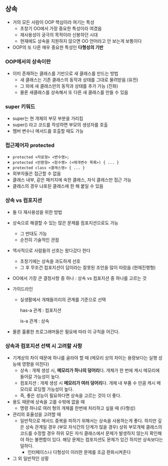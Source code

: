 ## 상속

- 거의 모든 사람이 OOP 핵심이라 여기는 특성
  - 초창기 OO에서 가장 중요한 특성이라 여겼음
  - 재사용성이 궁극의 목적이라 신봉하던 시대
  - 현재에도 상속을 지원하지 않으면 OO 언어라고 안 보는게 보통이다
- OOP의 또 다른 매우 중요한 특성인 **다형성의 기반**



### OOP에서의 상속이란

- 이미 존재하는 클래스를 기반으로 새 클래스를 만드는 방법
  - 새 클래스는 기존 클래스의 동작과 상태를 그대로 물려받음 (유전)
  - 그 외에 새 클래스만의 동작과 상태를 추가 가능 (진화)
  - 물론 새클래스를 상속해서 또 다른 새 클래스를 만들 수 있음

### super 키워드

- super는 현 개체의 부모 부분을 가리킴
- super() 라고 코드를 작성하면 부모의 생성자를 호출
- 멤버 변수나 메서드를 호출할 때도 가능

### 접근제어자 protected
- `protected <자료형> <변수명>;`
- `protected <반환형> <함수명> (<매개변수 목록>) { ... }`
- `protected class <클래스명> { ... }`
- 외부자들은 접근할 수 없음
- 클래스 내부, 같은 패키지에 속한 클래스, 자식 클래스만 접근 가능
- 클래스의 경우 냐포된 클래스에 한 해 붙일 수 있음



### 상속 vs 컴포지션

- 둘 다 재사용성을 위한 방법
- 상속으로 해결할 수 있는 많은 문제를 컴포지션으로도 가능
  - 그 반대도 가능
  - 순전히 기술적인 관점
- 역사적으로 사람들의 선호는 왔다갔다 한다
  - 초창기에는 상속을 과도하게 선호
  - 그 후 무조건 컴포지션이 답이라는 잘못된 조언을 많이 따랐음 (현재진행형)
- OO에서 가장 큰 결정사항 중 하나 : 상속 vs 컴포지션 중 하나를 고르는 것

- 가이드라인

  - 실생활에서 개채들끼리의 관계를 기준으로 선택

    has-a 관계 : 컴포지션

    is-a 관계 : 상속

- 물론 훌륭한 프로그래머들은 필요에 따라 이 규칙을 어긴다.



### 상속과 컴포지션 선택 시 고려할 사항

- 기계상의 차이 때문에 하나를 골라야 할 때 (메모리 상의 차이는 용량보다는 실행 성능에 영향을 미친다)
  - 상속 : 개체 생성 시, **메모리가 하나의 덩어리**다. 개체가 한 번에 캐시 메모리에 들어갈 가능성이 높다.
  - 컴포지션 : 개체 생성 시 **메모리가 여러 덩어리**다. 개체 내 부품 수 만큼 캐시 메모리로 로딩할 가능성이 높다.
  - 즉, 좋은 성능이 필요하다면 상속을 고르는 것이 더 좋다.
- 용도 때문에 상쇽을 고를 수밖에 없을 때
  - 명령 하나로 여러 형의 개체를 한번에 처리하고 싶을 때 (다형성)
- 관리의 효율성을 고려할 때
  - 일반적으로 메서드 중복을 피하기 위해서는 상속을 사용하는게 좋다. 하지만 깊은 상속 관계일 경우 (부모 자식간의 단계가 많을 경우) 상위 부모개체 클래스의 코드를 수정할 경우 하위 모든 자식 클래스에서 문제가 발생하지 않는지 확인해야 하는 불편함이 있다. 해당 문제는 컴포지션도 문제가 있긴 하지만 상속보다는 덜하다.
    - 인터페이스나 다형성이 이러한 문제를 조금 환화시켜준다
- 그 외 일반적인 상황